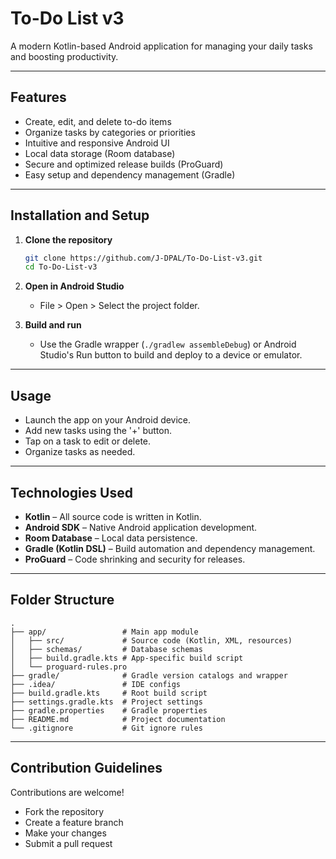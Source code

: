 # To-Do List v3

A modern Kotlin-based Android application for managing your daily tasks and boosting productivity.

---

## Features

- Create, edit, and delete to-do items
- Organize tasks by categories or priorities
- Intuitive and responsive Android UI
- Local data storage (Room database)
- Secure and optimized release builds (ProGuard)
- Easy setup and dependency management (Gradle)

---

## Installation and Setup

1. **Clone the repository**
   ```sh
   git clone https://github.com/J-DPAL/To-Do-List-v3.git
   cd To-Do-List-v3
   ```

2. **Open in Android Studio**
   - File > Open > Select the project folder.

3. **Build and run**
   - Use the Gradle wrapper (`./gradlew assembleDebug`) or Android Studio's Run button to build and deploy to a device or emulator.

---

## Usage

- Launch the app on your Android device.
- Add new tasks using the '+' button.
- Tap on a task to edit or delete.
- Organize tasks as needed.

---

## Technologies Used

- **Kotlin** – All source code is written in Kotlin.
- **Android SDK** – Native Android application development.
- **Room Database** – Local data persistence.
- **Gradle (Kotlin DSL)** – Build automation and dependency management.
- **ProGuard** – Code shrinking and security for releases.

---

## Folder Structure

```
.
├── app/                 # Main app module
│   ├── src/             # Source code (Kotlin, XML, resources)
│   ├── schemas/         # Database schemas
│   ├── build.gradle.kts # App-specific build script
│   └── proguard-rules.pro
├── gradle/              # Gradle version catalogs and wrapper
├── .idea/               # IDE configs
├── build.gradle.kts     # Root build script
├── settings.gradle.kts  # Project settings
├── gradle.properties    # Gradle properties
├── README.md            # Project documentation
└── .gitignore           # Git ignore rules
```

---

## Contribution Guidelines

Contributions are welcome!  
- Fork the repository
- Create a feature branch
- Make your changes
- Submit a pull request
